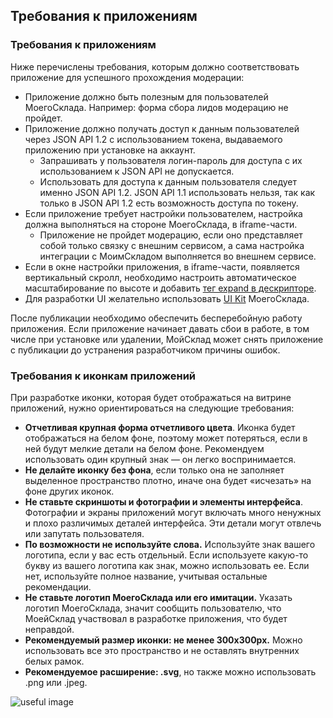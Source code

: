 ## Требования к приложениям

### Требования к приложениям

Ниже перечислены требования, которым должно соответствовать приложение для успешного прохождения модерации:

+ Приложение должно быть полезным для пользователей МоегоСклада. Например: форма сбора лидов модерацию не пройдет.
+ Приложение должно получать доступ к данным пользователей через JSON API 1.2 с использованием токена, выдаваемого приложению при установке на аккаунт.
    + Запрашивать у пользователя логин-пароль для доступа с их использованием к JSON API не допускается.
    + Использовать для доступа к данным пользователя следует именно JSON API 1.2. JSON API 1.1 использовать нельзя, так как только в JSON API 1.2 есть возможность доступа по токену.
+ Если приложение требует настройки пользователем, настройка должна выполняться на стороне МоегоСклада, в iframe-части.
    + Приложение не пройдет модерацию, если оно представляет собой только связку с внешним сервисом, а сама настройка интеграции с МоимСкладом выполняется во внешнем сервисе.
+ Если в окне настройки приложения, в iframe-части, появляется вертикальный скролл, необходимо настроить автоматическое масштабирование по высоте и добавить [тег expand в дескрипторе](#blok-iframe). 
+ Для разработки UI желательно использовать [UI Kit](https://github.com/moysklad/html-marketplace-1.0-uikit) МоегоСклада. 

После публикации необходимо обеспечить бесперебойную работу приложения. Если приложение начинает давать сбои в работе, в том числе при установке или удалении, МойСклад может снять приложение с публикации до устранения разработчиком причины ошибок.

### Требования к иконкам приложений

При разработке иконки, которая будет отображаться на витрине приложений, нужно ориентироваться на следующие требования:

- **Отчетливая крупная форма отчетливого цвета**. Иконка будет отображаться на белом фоне, поэтому может потеряться, если в ней будут мелкие детали на белом фоне. Рекомендуем использовать один крупный знак — он легко воспринимается.
- **Не делайте иконку без фона**, если только она не заполняет выделенное пространство плотно, иначе она будет «исчезать» 
на фоне других иконок. 
- **Не ставьте скриншоты и фотографии и элементы интерфейса**. Фотографии и экраны приложений могут включать много ненужных и плохо различимых деталей интерфейса. Эти детали могут отвлечь или запутать пользователя.
- **По возможности не используйте слова.** Используйте знак вашего логотипа, если у вас есть отдельный. Если используете 
какую-то букву из вашего логотипа как знак, можно использовать ее. Если нет, используйте полное название, учитывая остальные рекомендации.
- **Не ставьте логотип МоегоСклада или его имитации.** Указать логотип МоегоСклада, значит сообщить пользователю, что МоейСклад участвовал в разработке приложения, что будет неправдой.
- **Рекомендуемый размер иконки: не менее 300x300px.** Можно использовать все это пространство и не оставлять внутренних белых рамок.
-  **Рекомендуемое расширение: .svg**, но также можно использовать .png или .jpeg.

![useful image](logo_instruction.png)

